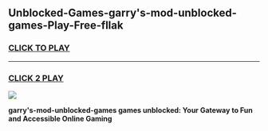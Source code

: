 
## Unblocked-Games-garry's-mod-unblocked-games-Play-Free-fllak
<h3>
<a href="https://premium76.site?title=garry's-mod-unblocked-games&ref=21A">CLICK TO PLAY</a></h3>
<hr>

<h3>
<a href="https://premium76.site?title=garry's-mod-unblocked-games&ref=21A">CLICK 2 PLAY</a>
  
</h3>

<a href="https://premium76.site?title=garry's-mod-unblocked-games&ref=21A"><img src="https://clearcache.store/games.png"></a>


**garry's-mod-unblocked-games games unblocked: Your Gateway to Fun and Accessible Online Gaming**
